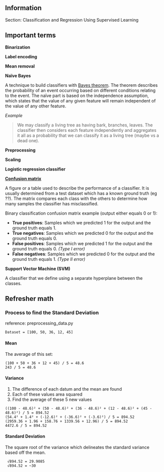 
## Information

Section: Classification and Regression Using Supervised Learning


## Important terms

**Binarization**

**Label encoding**

**Mean removal**

**Naïve Bayes**

A technique to build classifiers with [Bayes theorem](https://en.wikipedia.org/wiki/Bayes%27_theorem). The theorem
describes the probability of an event occurring based on different conditions relating to the event. The naïve part
is based on the independence assumption, which states that the value of any given feature will remain independent
of the value of any other feature.

_Example_

> We may classify a living tree as having bark, branches, leaves. The classifier then considers each feature
> independently and aggregates it all as a probability that we can classify it as a living tree (maybe vs a dead one).


**Preprocessing**

**Scaling**

**Logistic regression classifier**

**[Confusion matrix](https://en.wikipedia.org/wiki/Confusion_matrix)**

A figure or a table used to describe the performance of a classifier. It is usually determined from a test dataset
which has a known ground truth (eg ??). The matrix compares each class with the others to determine how many
samples the classifier has misclassified.

Binary classification confusion matrix example (output either equals 0 or 1):

* **True positives**: Samples which we predicted 1 for the output and the ground truth equals 1.
* **True negatives**: Samples which we predicted 0 for the output and the ground truth equals 0.
* **False positives**: Samples which we predicted 1 for the output and the ground truth equals 0. _(Type I error)_
* **False negatives**: Samples which we predicted 0 for the output and the ground truth equals 1. _(Type II error)_

**Support Vector Machine (SVM)**

A classifier that we define using a separate hyperplane between the classes.

## Refresher math

### Process to find the Standard Deviation

reference: preprocessing_data.py

    Dataset = [100, 50, 36, 12, 45]

#### Mean

The average of this set:

    (100 + 50 + 36 + 12 + 45) / 5 = 48.6
    243 / 5 = 48.6
    
    
#### Variance

1. The difference of each datum and the mean are found
2. Each of these values area squared
3. Find the average of these 5 new values

```
((100 - 48.6)² + (50 - 48.6)² + (36 - 48.6)² + (12 - 48.6)² + (45 - 48.6)²) / 5 = 894.52
(54.4² + 1.4² + (-12.6)² + (-36.6)² + (-3.6)²) / 5 = 894.52
(2959.36 + 1.96 + 158.76 + 1339.56 + 12.96) / 5 = 894.52
4472.6 / 5 = 894.52
```

#### Standard Deviation

The square root of the variance which delineates the standard variance based off the mean.

     √894.52 = 29.9085
     √894.52 = ~30
